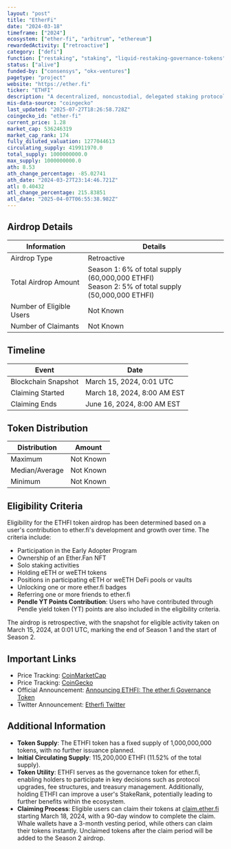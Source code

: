 ```yaml
---
layout: "post"
title: "EtherFi"
date: "2024-03-18"
timeframe: ["2024"]
ecosystem: ["ether-fi", "arbitrum", "ethereum"]
rewardedActivity: ["retroactive"]
category: ["defi"]
function: ["restaking", "staking", "liquid-restaking-governance-tokens", "decentralized-finance"]
status: ["alive"]
funded-by: ["consensys", "okx-ventures"]
pagetype: "project"
website: "https://ether.fi"
ticker: "ETHFI"
description: "A decentralized, noncustodial, delegated staking protocol leading in liquid restaking tokens, allowing users to stake ETH securely while maintaining liquidity through eETH, a rebasing ERC-20 liquid staking token."
mis-data-source: "coingecko"
last_updated: "2025-07-27T18:26:58.728Z"
coingecko_id: "ether-fi"
current_price: 1.28
market_cap: 536246319
market_cap_rank: 174
fully_diluted_valuation: 1277044613
circulating_supply: 419911970.0
total_supply: 1000000000.0
max_supply: 1000000000.0
ath: 8.53
ath_change_percentage: -85.02741
ath_date: "2024-03-27T23:14:46.721Z"
atl: 0.40432
atl_change_percentage: 215.83851
atl_date: "2025-04-07T06:55:38.982Z"
---
```


## Airdrop Details

| Information              | Details                                                                                            |
| ------------------------ | -------------------------------------------------------------------------------------------------- |
| Airdrop Type             | Retroactive                                                                                        |
| Total Airdrop Amount     | Season 1: 6% of total supply (60,000,000 ETHFI)<br>Season 2: 5% of total supply (50,000,000 ETHFI) |
| Number of Eligible Users | Not Known                                                                                          |
| Number of Claimants      | Not Known                                                                                          |

## Timeline

| Event               | Date                        |
| ------------------- | --------------------------- |
| Blockchain Snapshot | March 15, 2024, 0:01 UTC    |
| Claiming Started    | March 18, 2024, 8:00 AM EST |
| Claiming Ends       | June 16, 2024, 8:00 AM EST  |

## Token Distribution

| Distribution   | Amount    |
| -------------- | --------- |
| Maximum        | Not Known |
| Median/Average | Not Known |
| Minimum        | Not Known |

## Eligibility Criteria

Eligibility for the ETHFI token airdrop has been determined based on a user's contribution to ether.fi's development and growth over time. The criteria include:

- Participation in the Early Adopter Program
- Ownership of an Ether.Fan NFT
- Solo staking activities
- Holding eETH or weETH tokens
- Positions in participating eETH or weETH DeFi pools or vaults
- Unlocking one or more ether.fi badges
- Referring one or more friends to ether.fi
- **Pendle YT Points Contribution**: Users who have contributed through Pendle yield token (YT) points are also included in the eligibility criteria.

The airdrop is retrospective, with the snapshot for eligible activity taken on March 15, 2024, at 0:01 UTC, marking the end of Season 1 and the start of Season 2.

## Important Links

- Price Tracking: [CoinMarketCap](https://coinmarketcap.com/currencies/ether-fi)
- Price Tracking: [CoinGecko](https://www.coingecko.com/en/coins/ether-fi)
- Official Announcement: [Announcing ETHFI: The ether.fi Governance Token](https://etherfi.medium.com/announcing-ethfi-the-ether-fi-governance-token-8cae7327763a)
- Twitter Announcement: [Etherfi Twitter](https://x.com/ether_fi/status/1769002585501962253)

## Additional Information

- **Token Supply**: The ETHFI token has a fixed supply of 1,000,000,000 tokens, with no further issuance planned.
- **Initial Circulating Supply**: 115,200,000 ETHFI (11.52% of the total supply).
- **Token Utility**: ETHFI serves as the governance token for ether.fi, enabling holders to participate in key decisions such as protocol upgrades, fee structures, and treasury management. Additionally, holding ETHFI can improve a user's StakeRank, potentially leading to further benefits within the ecosystem.
- **Claiming Process**: Eligible users can claim their tokens at [claim.ether.fi](https://claim.ether.fi) starting March 18, 2024, with a 90-day window to complete the claim. Whale wallets have a 3-month vesting period, while others can claim their tokens instantly. Unclaimed tokens after the claim period will be added to the Season 2 airdrop.